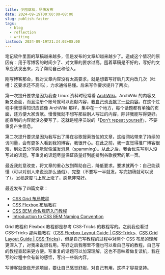 ```yaml
---
title: 少囤草稿，尽快发布
date: 2024-09-19T00:00:00+08:00
slug: publish-faster
tags:
  - blog
  - reflection
  - writing
lastmod: 2024-09-19T21:34:02+08:00
---
```


笔记软件里面的草稿越来越多，但是发布的文章却越来越少了。造成这个情况的原因有：用于写博客的时间少了、对文章的要求过高。囤着草稿是不好的，写好的文章应该发出来，为了帮助自己和他人。

刚写博客那会，我对文章内容没有太高要求，就是想着写好后几天内改几次（吐槽：这要求还不高吗），力求通俗易懂。后来写作要求提升了两次。

第一次提升要求是因为我查 Linux 资料时经常看 [ArchWiki](https://wiki.archlinux.org/title/Main_page)。ArchWiki 的内容又新又全面，而且注册个账号就可以贡献内容，[我自己也贡献了一些内容](https://wiki.archlinux.org/title/Special:Contributions/Cyrus_Yip)。在这个过程中我觉得知识应该像 ArchWiki 那样，集中在一个地方，每个话题都有单独的页面，还方便大家贡献。慢慢我就不想写那些别人写过的内容，除非我能写得更好。能查到的内容就没必要写了。这就是程序员说的「[Don't repeat yourself](https://en.wikipedia.org/wiki/Don%27t_repeat_yourself)」，不要重复产生信息。

第二次提升要求是因为我写出了排在谷歌搜索首位的文章，这给网站带来了持续的访问量，会有更多人看到我的博客，我很开心。在此之前，我一直觉得推广博客很难，到处去分享感觉就像[滥发消息](https://zh.wikipedia.org/zh-cn/%E6%BF%AB%E7%99%BC%E9%9B%BB%E5%AD%90%E8%A8%8A%E6%81%AF)（spamming）。从此之后，我会优先写别人没写过的话题，写重复的话题尽量保证质量好到能排到谷歌搜索的第一页。

<!--
排在谷歌首位的文章是《小米 / 红米 / MIUI / HyperOS 的 Google Play 安装教程》

https://web.archive.org/web/20240919030037/https://www.google.com/web/20240919030037/https://www.google.com/search?q=%E5%B0%8F%E7%B1%B3%E5%AE%89%E8%A3%85+google+play

我登录账户用谷歌搜索「小米安装 google play」能看到文章在首位，不过未登录就会有 featured snippets 排到前面。
-->

最近我刻意改变，将文章的重心放到帮助自己，降低要求。要求就两个：自己能读懂（可以对别人来说没那么通俗）、完整（不要写一半就发，写完初稿就可以发了）。发稿速度马上就上涨了，感觉非常好。

最近发布了四篇文章：

- [CSS Grid 布局教程](/zh-cn/posts/2024/09/16/css-grid-layout-guide/)
- [CSS Flexbox 布局教程](/zh-cn/posts/2024/09/06/css-flexbox-layout-guide/)
- [CSS BEM 命名规范入门教程](/zh-cn/posts/2024/09/08/css-bem-guide/)
- [Introduction to CSS BEM Naming Convention](/en/posts/2024/09/08/css-bem-guide/)

Grid 教程和 Flexbox 教程都是参考 CSS-Tricks 的教程写的。之前我也看过 CSS-Tricks 那两篇教程（[CSS Flexbox Layout Guide | CSS-Tricks](https://css-tricks.com/snippets/css/a-guide-to-flexbox/)、[CSS Grid Layout Guide | CSS-Tricks](https://css-tricks.com/snippets/css/complete-guide-grid/)），但是自己写教程的过程中对两个 CSS 布局的理解更深入了，对我来说很有用。写好之后我哪里不懂也可以看自己写的教程，自己写的教程查起来更方便。写重复的话题可以加深理解，这也不意味着做复读机，我在写的过程中会有新的感悟，写出一些新内容。

写博客就像做开源项目，要让自己感觉舒服，对自己有用，这样才容易坚持。